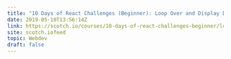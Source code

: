 ```yaml
---
title: "10 Days of React Challenges (Beginner): Loop Over and Display Data with JSX"
date: 2019-05-10T13:56:14Z
link: https://scotch.io/courses/10-days-of-react-challenges-beginner/loop-over-and-display-data-with-jsx?utm_medium=RSS&utm_source=hune
site: scotch.iofeed
topic: Webdev
draft: false
---
```

